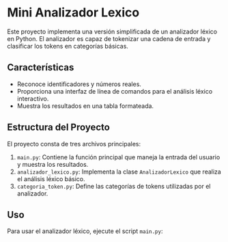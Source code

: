 # Mini Analizador Lexico

Este proyecto implementa una versión simplificada de un analizador léxico en Python. El analizador es capaz de tokenizar una cadena de entrada y clasificar los tokens en categorías básicas.

## Características

- Reconoce identificadores y números reales.
- Proporciona una interfaz de línea de comandos para el análisis léxico interactivo.
- Muestra los resultados en una tabla formateada.

## Estructura del Proyecto

El proyecto consta de tres archivos principales:

1. `main.py`: Contiene la función principal que maneja la entrada del usuario y muestra los resultados.
2. `analizador_lexico.py`: Implementa la clase `AnalizadorLexico` que realiza el análisis léxico básico.
3. `categoria_token.py`: Define las categorías de tokens utilizadas por el analizador.

## Uso

Para usar el analizador léxico, ejecute el script `main.py`:

